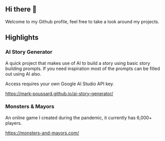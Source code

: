 ## Hi there 👋

Welcome to my Github profile, feel free to take a look around my projects.

## Highlights

### AI Story Generator

A quick project that makes use of AI to build a story using basic story building prompts. If you need inspiration most of the prompts can be filled out using AI also.

Access requires your own Google AI Studio API key.

https://mark-poussard.github.io/ai-story-generator/

### Monsters & Mayors

An online game I created during the pandemic, it currently has 6,000+ players.

https://monsters-and-mayors.com/

